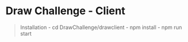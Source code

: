 # Draw Challenge - Client

> Installation
    - cd DrawChallenge/drawclient
    - npm install
    - npm run start